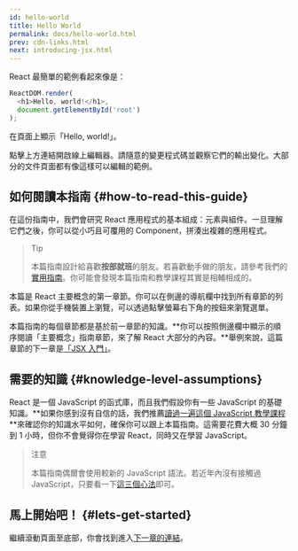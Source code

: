 ```yaml
---
id: hello-world
title: Hello World
permalink: docs/hello-world.html
prev: cdn-links.html
next: introducing-jsx.html
---
```


React 最簡單的範例看起來像是：

```js
ReactDOM.render(
  <h1>Hello, world!</h1>,
  document.getElementById('root')
);
```

在頁面上顯示「Hello, world!」。

[](codepen://hello-world)

點擊上方連結開啟線上編輯器。請隨意的變更程式碼並觀察它們的輸出變化。大部分的文件頁面都有像這樣可以編輯的範例。


## 如何閱讀本指南 {#how-to-read-this-guide}

在這份指南中，我們會研究 React 應用程式的基本組成：元素與組件。一旦理解它們之後，你可以從小巧且可覆用的 Component，拼湊出複雜的應用程式。

>Tip
>
>本篇指南設計給喜歡**按部就班**的朋友。若喜歡動手做的朋友，請參考我們的[實用指南](/tutorial/tutorial.html)。你可能會發現本篇指南和教學課程其實是相輔相成的。

本篇是 React 主要概念的第一章節。你可以在側邊的導航欄中找到所有章節的列表。如果你從手機裝置上瀏覽，可以透過點擊螢幕右下角的按鈕來瀏覽選單。

本篇指南的每個章節都是基於前一章節的知識。**你可以按照側邊欄中顯示的順序閱讀「主要概念」指南章節，來了解 React 大部分的內容。**舉例來說，這篇章節的下一章是[「JSX 入門」](/docs/introducing-jsx.html)。

## 需要的知識 {#knowledge-level-assumptions}

React 是一個 JavaScript 的函式庫，而且我們假設你有一些 JavaScript 的基礎知識。**如果你感到沒有自信的話，我們推薦[讀過一遍這個 JavaScript 教學課程](https://developer.mozilla.org/en-US/docs/Web/JavaScript/A_re-introduction_to_JavaScript)**來確認你的知識水平如何，確保你可以跟上本篇指南。這需要花費大概 30 分鐘到 1 小時，但你不會覺得你在學習 React，同時又在學習 JavaScript。

>注意
>
>本篇指南偶爾會使用較新的 JavaScript 語法。若近年內沒有接觸過 JavaScript，只要看一下[這三個心法](https://gist.github.com/gaearon/683e676101005de0add59e8bb345340c)即可。

## 馬上開始吧！ {#lets-get-started}

繼續滾動頁面至底部，你會找到進入[下一章的連結](/docs/introducing-jsx.html)。
